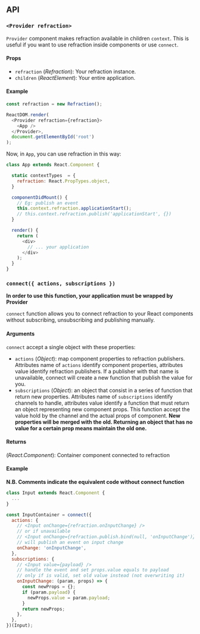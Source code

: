 ## API

### `<Provider refraction>`

`Provider` component makes refraction available in children `context`. This is useful if you want to use refraction inside components or use `connect`.

#### Props

* `refraction` (*Refraction*): Your refraction instance.
* `children` (*ReactElement*): Your entire application.

#### Example

```js
const refraction = new Refraction();

ReactDOM.render(
  <Provider refraction={refraction}>
    <App />
  </Provider>,
  document.getElementById('root')
);
```

Now, in `App`, you can use refraction in this way:

```js
class App extends React.Component {

  static contextTypes  = {
    refraction: React.PropTypes.object,
  }

  componentDidMount() {
    // Eg: publish an event
    this.context.refraction.applicationStart();
    // this.context.refraction.publish('applicationStart', {})
  }

  render() {
    return (
      <div>
        // ... your application
      </div>
    );
  }
}
```

### `connect({ actions, subscriptions })`

**In order to use this function, your application must be wrapped by Provider**

`connect` function allows you to connect refraction to your React components without subscribing, unsubscribing and publishing manually.

#### Arguments

`connect` accept a single object with these properties:

- `actions` (*Object*): map component properties to refraction publishers. Attributes name of `actions` identify component properties, attributes value identify refraction publishers. If a publisher with that name is unavailable, connect will create a new function that publish the value for you.
- `subscriptions` (*Object*): an object that consist in a series of function that return new properties. Attributes name of `subscriptions` identify channels to handle, attributes value identify a function that must return an object representing new component props. This function accept the value hold by the channel and the actual props of component. **New properties will be merged with the old. Returning an object that has no value for a certain prop means maintain the old one.**

#### Returns

(*React.Component*): Container component connected to refraction

#### Example

**N.B. Comments indicate the equivalent code without connect function**

```js
class Input extends React.Component {
  ...
}

const InputContainer = connect({
  actions: {
    // <Input onChange={refraction.onInputChange} />
    // or if unavailable
    // <Input onChange={refraction.publish.bind(null, 'onInputChange')} />
    // will publish an event on input change
    onChange: 'onInputChange',
  },
  subscriptions: {
    // <Input value={payload} />
    // handle the event and set props.value equals to payload
    // only if is valid, set old value instead (not overwriting it)
    onInputChange: (param, props) => {
      const newProps = {};
      if (param.payload) {
        newProps.value = param.payload;
      }
      return newProps;
    },
  },
})(Input);
```
